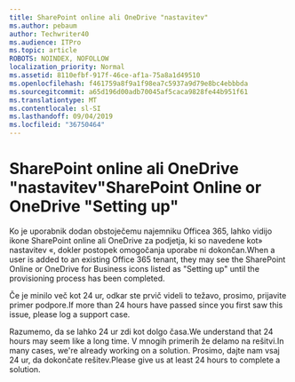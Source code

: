 ```yaml
---
title: SharePoint online ali OneDrive "nastavitev"
ms.author: pebaum
author: Techwriter40
ms.audience: ITPro
ms.topic: article
ROBOTS: NOINDEX, NOFOLLOW
localization_priority: Normal
ms.assetid: 8110efbf-917f-46ce-af1a-75a8a1d49510
ms.openlocfilehash: f461759a8f9a1f98ea7c5937a9d79e8bc4ebbbda
ms.sourcegitcommit: a65d196d00adb70045af5caca9828fe44b951f61
ms.translationtype: MT
ms.contentlocale: sl-SI
ms.lasthandoff: 09/04/2019
ms.locfileid: "36750464"
---
```

# <a name="sharepoint-online-or-onedrive-setting-up"></a><span data-ttu-id="60cac-102">SharePoint online ali OneDrive "nastavitev"</span><span class="sxs-lookup"><span data-stu-id="60cac-102">SharePoint Online or OneDrive "Setting up"</span></span>

<span data-ttu-id="60cac-103">Ko je uporabnik dodan obstoječemu najemniku Officea 365, lahko vidijo ikone SharePoint online ali OneDrive za podjetja, ki so navedene kot» nastavitev «, dokler postopek omogočanja uporabe ni dokončan.</span><span class="sxs-lookup"><span data-stu-id="60cac-103">When a user is added to an existing Office 365 tenant, they may see the SharePoint Online or OneDrive for Business icons listed as "Setting up" until the provisioning process has been completed.</span></span>

<span data-ttu-id="60cac-104">Če je minilo več kot 24 ur, odkar ste prvič videli to težavo, prosimo, prijavite primer podpore.</span><span class="sxs-lookup"><span data-stu-id="60cac-104">If more than 24 hours have passed since you first saw this issue, please log a support case.</span></span>

<span data-ttu-id="60cac-105">Razumemo, da se lahko 24 ur zdi kot dolgo časa.</span><span class="sxs-lookup"><span data-stu-id="60cac-105">We understand that 24 hours may seem like a long time.</span></span> <span data-ttu-id="60cac-106">V mnogih primerih že delamo na rešitvi.</span><span class="sxs-lookup"><span data-stu-id="60cac-106">In many cases, we're already working on a solution.</span></span> <span data-ttu-id="60cac-107">Prosimo, dajte nam vsaj 24 ur, da dokončate rešitev.</span><span class="sxs-lookup"><span data-stu-id="60cac-107">Please give us at least 24 hours to complete a solution.</span></span>

